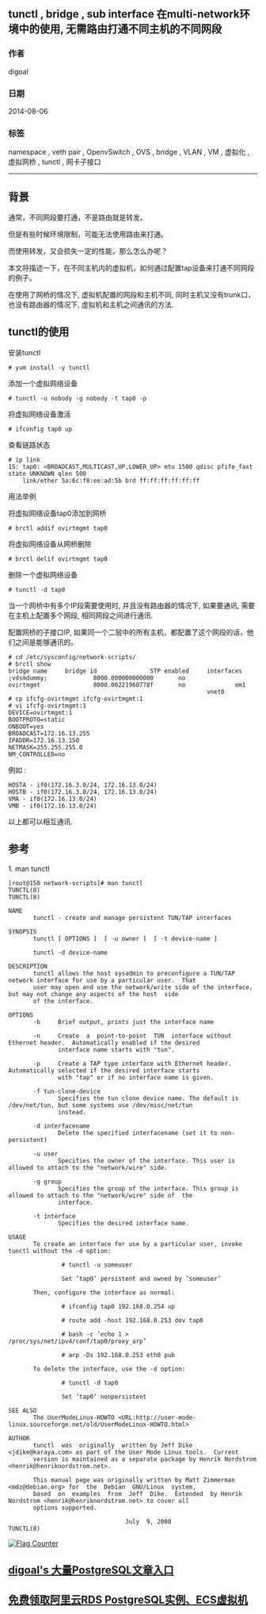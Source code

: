 ## tunctl , bridge , sub interface 在multi-network环境中的使用, 无需路由打通不同主机的不同网段     
                        
### 作者                       
digoal                        
                        
### 日期                       
2014-08-06                              
                        
### 标签                      
namespace , veth pair , OpenvSwitch , OVS , bridge , VLAN , VM , 虚拟化 , 虚拟网桥 , tunctl , 网卡子接口                                             
                        
----                      
                        
## 背景    
通常，不同网段要打通，不是路由就是转发。    
    
但是有些时候环境限制，可能无法使用路由来打通。    
    
而使用转发，又会损失一定的性能，那么怎么办呢？    
    
本文将描述一下，在不同主机内的虚拟机，如何通过配置tap设备来打通不同网段的例子。     
    
在使用了网桥的情况下, 虚拟机配置的网段和主机不同, 同时主机又没有trunk口，也没有路由器的情况下, 虚拟机和主机之间通讯的方法.    
    
## tunctl的使用  
安装tunctl    
    
```  
# yum install -y tunctl  
```  
    
添加一个虚拟网络设备  
  
```
# tunctl -u nobody -g nobody -t tap0 -p  
```
  
将虚拟网络设备激活    
  
```
# ifconfig tap0 up  
```
  
查看链路状态  
  
```
# ip link   
15: tap0: <BROADCAST,MULTICAST,UP,LOWER_UP> mtu 1500 qdisc pfifo_fast state UNKNOWN qlen 500  
    link/ether 5a:6c:f8:ee:ad:5b brd ff:ff:ff:ff:ff:ff  
```
  
用法举例   
  
将虚拟网络设备tap0添加到网桥  
  
```
# brctl addif ovirtmgmt tap0  
```
  
将虚拟网络设备从网桥删除  
  
```
# brctl delif ovirtmgmt tap0  
```
  
删除一个虚拟网络设备  
  
```
# tunctl -d tap0  
```
  
当一个网桥中有多个IP段需要使用时, 并且没有路由器的情况下, 如果要通讯, 需要在主机上配置多个网段, 相同网段之间进行通讯.   
  
配置网桥的子接口IP, 如果同一个二层中的所有主机，都配置了这个网段的话，他们之间是能够通讯的。    
  
```
# cd /etc/sysconfig/network-scripts/  
# brctl show  
bridge name     bridge id               STP enabled     interfaces  
;vdsmdummy;             8000.000000000000       no  
ovirtmgmt               8000.00221960778f       no              em1  
                                                        vnet0  
# cp ifcfg-ovirtmgmt ifcfg-ovirtmgmt:1  
# vi ifcfg-ovirtmgmt:1  
DEVICE=ovirtmgmt:1  
BOOTPROTO=static  
ONBOOT=yes  
BROADCAST=172.16.13.255  
IPADDR=172.16.13.150  
NETMASK=255.255.255.0  
NM_CONTROLLED=no  
```
  
例如 :   
  
```
HOSTA - if0(172.16.3.0/24, 172.16.13.0/24)  
HOSTB - if0(172.16.3.0/24, 172.16.13.0/24)  
VMA - if0(172.16.13.0/24)  
VMB - if0(172.16.13.0/24)  
```
  
以上都可以相互通讯.  
  
## 参考
1\. man tunctl  
  
```
[root@150 network-scripts]# man tunctl  
TUNCTL(8)                                                            TUNCTL(8)  
  
NAME  
       tunctl - create and manage persistent TUN/TAP interfaces  
  
SYNOPSIS  
       tunctl [ OPTIONS ]  [ -u owner ]  [ -t device-name ]  
  
       tunctl -d device-name  
  
DESCRIPTION  
       tunctl allows the host sysadmin to preconfigure a TUN/TAP network interface for use by a particular user.  That  
       user may open and use the network/write side of the interface, but may not change any aspects of the host  side  
       of the interface.  
  
OPTIONS  
       -b     Brief output, prints just the interface name  
  
       -n     Create  a  point-to-point  TUN  interface without Ethernet header.  Automatically enabled if the desired  
              interface name starts with "tun".  
  
       -p     Create a TAP type interface with Ethernet header. Automatically selected if the desired interface starts  
              with "tap" or if no interface name is given.  
  
       -f tun-clone-device  
              Specifies the tun clone device name. The default is /dev/net/tun, but some systems use /dev/misc/net/tun  
              instead.  
  
       -d interfacename  
              Delete the specified interfacename (set it to non-persistent)  
  
       -u user  
              Specifies the owner of the interface. This user is allowed to attach to the "network/wire" side.  
  
       -g group  
              Specifies the group of the interface. This group is allowed to attach to the "network/wire" side of  the  
              interface.  
  
       -t interface  
              Specifies the desired interface name.  
  
USAGE  
       To create an interface for use by a particular user, invoke tunctl without the -d option:  
  
               # tunctl -u someuser  
  
               Set ’tap0’ persistent and owned by ’someuser’  
  
       Then, configure the interface as normal:  
  
               # ifconfig tap0 192.168.0.254 up  
  
               # route add -host 192.168.0.253 dev tap0  
  
               # bash -c ’echo 1 > /proc/sys/net/ipv4/conf/tap0/proxy_arp’  
  
               # arp -Ds 192.168.0.253 eth0 pub  
  
       To delete the interface, use the -d option:  
  
               # tunctl -d tap0  
  
               Set ’tap0’ nonpersistent  
  
SEE ALSO  
       The UserModeLinux-HOWTO <URL:http://user-mode-linux.sourceforge.net/old/UserModeLinux-HOWTO.html>  
  
AUTHOR  
       tunctl  was  originally  written by Jeff Dike <jdike@karaya.com> as part of the User Mode Linux tools.  Current  
       version is maintained as a separate package by Henrik Nordstrom <henrik@henriknordstrom.net>.  
  
       This manual page was originally written by Matt Zimmerman <mdz@debian.org> for  the  Debian  GNU/Linux  system,  
       based  on  examples  from  Jeff  Dike.  Extended  by Henrik Nordstrom <henrik@henriknordstrom.net> to cover all  
       options supported.  
  
                                 July  9, 2008                       TUNCTL(8)  
```
  
    
                

  
<a rel="nofollow" href="http://info.flagcounter.com/h9V1"  ><img src="http://s03.flagcounter.com/count/h9V1/bg_FFFFFF/txt_000000/border_CCCCCC/columns_2/maxflags_12/viewers_0/labels_0/pageviews_0/flags_0/"  alt="Flag Counter"  border="0"  ></a>  
  
  
  
  
  
  
## [digoal's 大量PostgreSQL文章入口](https://github.com/digoal/blog/blob/master/README.md "22709685feb7cab07d30f30387f0a9ae")
  
  
## [免费领取阿里云RDS PostgreSQL实例、ECS虚拟机](https://free.aliyun.com/ "57258f76c37864c6e6d23383d05714ea")
  
